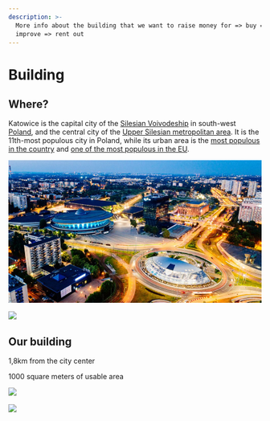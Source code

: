 ```yaml
---
description: >-
  More info about the building that we want to raise money for => buy =>
  improve => rent out
---
```


# Building

## Where?

Katowice is the capital city of the [Silesian Voivodeship](https://en.wikipedia.org/wiki/Silesian\_Voivodeship) in south-west [Poland](https://en.wikipedia.org/wiki/Poland), and the central city of the [Upper Silesian metropolitan area](https://en.wikipedia.org/wiki/Upper\_Silesian\_metropolitan\_area). It is the 11th-most populous city in Poland, while its urban area is the [most populous in the country](https://en.wikipedia.org/wiki/Metropolitan\_areas\_in\_Poland) and [one of the most populous in the EU](https://en.wikipedia.org/wiki/List\_of\_urban\_areas\_in\_the\_European\_Union).

![](.gitbook/assets/kato.jpeg)

![](.gitbook/assets/Rynek\_Katowice.jpeg)

## Our building

1,8km from the city center

1000 square meters of usable area

![](.gitbook/assets/271636579\_633964577722861\_3040970423346631690\_n.jpg)

![](<.gitbook/assets/271636579\_633964577722861\_3040970423346631690\_n (1).jpg>)
